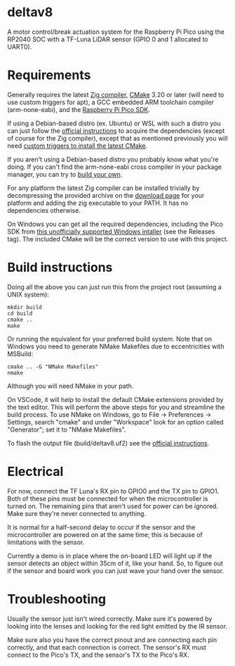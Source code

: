# deltav8
A motor control/break actuation system for the Raspberry Pi Pico using the RP2040 SOC with a TF-Luna LiDAR sensor (GPIO 0 and 1 allocated to UART0).

# Requirements
Generally requires the latest [Zig compiler](https://ziglang.org/download/), [CMake](https://cmake.org/download/) 3.20 or later (will need to use custom triggers for apt), a GCC embedded ARM toolchain compiler (arm-none-eabi), and the [Raspberry Pi Pico SDK](https://github.com/raspberrypi/pico-sdk).

If using a Debian-based distro (ex. Ubuntu) or WSL with such a distro you can just follow the [official instructions](https://datasheets.raspberrypi.com/pico/getting-started-with-pico.pdf) to acquire the dependencies (except of course for the Zig compiler), except that as mentioned previously you will need [custom triggers to install the latest CMake](https://askubuntu.com/questions/355565/how-do-i-install-the-latest-version-of-cmake-from-the-command-line).

If you aren't using a Debian-based distro you probably know what you're doing. If you can't find the arm-none-eabi cross compiler in your package manager, you can try to [build your own](https://wiki.osdev.org/GCC_Cross-Compiler).

For any platform the latest Zig compiler can be installed trivially by decompressing the provided archive on the [download page](https://ziglang.org/download/) for your platform and adding the zig executable to your PATH. It has no dependencies otherwise.

On Windows you can get all the required dependencies, including the Pico SDK from [this unofficially supported Windows intaller](https://github.com/ndabas/pico-setup-windows) (see the Releases tag). The included CMake will be the correct version to use with this project.

# Build instructions
Doing all the above you can just run this from the project root (assuming a UNIX system):

```
mkdir build
cd build
cmake ..
make
```

Or running the equivalent for your preferred build system.
Note that on Windows you need to generate NMake Makefiles due to eccentricities with MSBuild:

```
cmake .. -G "NMake Makefiles"
nmake
```

Although you will need NMake in your path.

On VSCode, it will help to install the default CMake extensions provided by the text editor. This will perform the above steps for you and streamline the build process. To use NMake on Windows, go to File -> Preferences -> Settings, search "cmake" and under "Workspace" look for an option called "Generator"; set it to "NMake Makefiles".

To flash the output file (build/deltav8.uf2) see the [official instructions](https://www.raspberrypi.com/documentation/microcontrollers/c_sdk.html).

# Electrical
For now, connect the TF Luna's RX pin to GPIO0 and the TX pin to GPIO1. Both of these pins must be connected for when the microcontroller is turned on. The remaining pins that aren't used for power can be ignored. Make sure they're never connected to anything.

It is normal for a half-second delay to occur if the sensor and the microcontroller are powered on at the same time; this is because of limitations with the sensor.

Currently a demo is in place where the on-board LED will light up if the sensor detects an object within 35cm of it, like your hand. So, to figure out if the sensor and board work you can just wave your hand over the sensor.

# Troubleshooting
Usually the sensor just isn't wired correctly. Make sure it's powered by looking into the lenses and looking for the red light emitted by the IR sensor.

Make sure also you have the correct pinout and are connecting each pin correctly, and that each connection is correct. The sensor's RX must connect to the Pico's TX, and the sensor's TX to the Pico's RX.